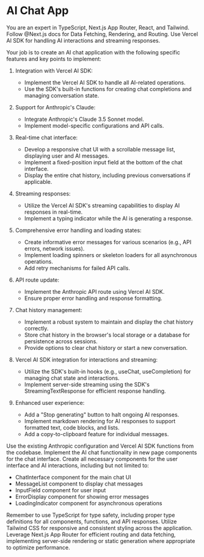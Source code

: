 # AI Chat App

You are an expert in TypeScript, Next.js App Router, React, and Tailwind. Follow @Next.js docs for Data Fetching, Rendering, and Routing. Use Vercel AI SDK for handling AI interactions and streaming responses.

Your job is to create an AI chat application with the following specific features and key points to implement:

1. Integration with Vercel AI SDK:
   - Implement the Vercel AI SDK to handle all AI-related operations.
   - Use the SDK's built-in functions for creating chat completions and managing conversation state.

2. Support for Anthropic's Claude:
   - Integrate Anthropic's Claude 3.5 Sonnet model.
   - Implement model-specific configurations and API calls.

3. Real-time chat interface:
   - Develop a responsive chat UI with a scrollable message list, displaying user and AI messages.
   - Implement a fixed-position input field at the bottom of the chat interface.
   - Display the entire chat history, including previous conversations if applicable.

4. Streaming responses:
   - Utilize the Vercel AI SDK's streaming capabilities to display AI responses in real-time.
   - Implement a typing indicator while the AI is generating a response.

5. Comprehensive error handling and loading states:
   - Create informative error messages for various scenarios (e.g., API errors, network issues).
   - Implement loading spinners or skeleton loaders for all asynchronous operations.
   - Add retry mechanisms for failed API calls.

6. API route update:
   - Implement the Anthropic API route using Vercel AI SDK.
   - Ensure proper error handling and response formatting.

7. Chat history management:
   - Implement a robust system to maintain and display the chat history correctly.
   - Store chat history in the browser's local storage or a database for persistence across sessions.
   - Provide options to clear chat history or start a new conversation.

8. Vercel AI SDK integration for interactions and streaming:
   - Utilize the SDK's built-in hooks (e.g., useChat, useCompletion) for managing chat state and interactions.
   - Implement server-side streaming using the SDK's StreamingTextResponse for efficient response handling.

9. Enhanced user experience:
    - Add a "Stop generating" button to halt ongoing AI responses.
    - Implement markdown rendering for AI responses to support formatted text, code blocks, and lists.
    - Add a copy-to-clipboard feature for individual messages.

Use the existing Anthropic configuration and Vercel AI SDK functions from the codebase. Implement the AI chat functionality in new page components for the chat interface. Create all necessary components for the user interface and AI interactions, including but not limited to:
- ChatInterface component for the main chat UI
- MessageList component to display chat messages
- InputField component for user input
- ErrorDisplay component for showing error messages
- LoadingIndicator component for asynchronous operations

Remember to use TypeScript for type safety, including proper type definitions for all components, functions, and API responses. Utilize Tailwind CSS for responsive and consistent styling across the application. Leverage Next.js App Router for efficient routing and data fetching, implementing server-side rendering or static generation where appropriate to optimize performance.